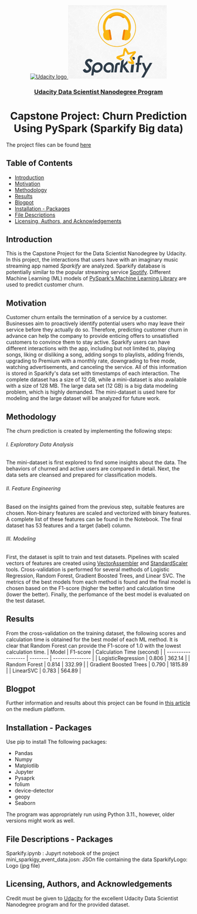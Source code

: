 <p align="center">
  <a href="https://www.udacity.com/">
    <img src='https://course_report_production.s3.amazonaws.com/rich/rich_files/rich_files/5511/s300/udacity-logo.png' alt="Udacity logo" height = 200px>
   </a>


  <a href="https://www.udacity.com/">
    <img src='https://github.com/AliRezghi90/Sparkify-Capstone_Big-Data-Modeling-with-Spark/blob/13975ca5ef5c3a1ca303608875b8e168b3aaf568/SpakifyLogo.jpg' alt="Spakify logo" height = 200px>
   </a>

</p>
<h3 align="center"><a href='https://www.udacity.com/course/data-scientist-nanodegree--nd025'>Udacity Data Scientist Nanodegree Program</a></h3>
<h1 align="center"> Capstone Project: Churn Prediction Using PySpark (Sparkify Big data) </h1>

The project files can be found [here](https://github.com/AliRezghi90/Sparkify-Capstone_Big-Data-Modeling-with-Spark.git) 

## Table of Contents
- [Introduction](#introduction)
- [Motivation](#motivation)
- [Methodology](#methodology)
- [Results](#results)
- [Blogpot](#blogpost)
- [Installation - Packages](#installation)
- [File Descriptions](#files)
- [Licensing, Authors, and Acknowledgements](#licensing)


## Introduction <a name="introduction"></a>
This is the Capstone Project for the Data Scientist Nanodegree by Udacity. In this project, the interactions that users have with an imaginary music streaming app named *Sparkify* are analyzed. Sparkify database is potentially similar to the popular streaming service [Spotify](https://open.spotify.com/). Different Machine Learning (ML) models of [PySpark's Machine Learning Library](https://spark.apache.org/mllib/) are used to predict customer churn.

## Motivation <a name="motivation"></a>
Customer churn entails the termination of a service by a customer. Businesses aim to proactively identify potential users who may leave their service before they actually do so. Therefore, predicting customer churn in advance can help the company to provide enticing offers to unsatisfied customers to convince them to stay active. 
Sparkify users can have different interactions with the app, including but not limited to, playing songs, liking or disliking a song, adding songs to playlists, adding friends, upgrading to Premium with a monthly rate, downgrading to free mode, watching advertisements, and canceling the service. All of this information is stored in Sparkify's data set with timestamps of each interaction. The complete dataset has a size of 12 GB, while a mini-dataset is also available with a size of 128 MB. The large data set (12 GB) is a big data modeling problem, which is highly demanded. The mini-dataset is used here for modeling and the large dataset will be analyzed for future work. 


## Methodology <a name="methodology"></a>
The churn prediction is created by implementing the following steps:
###### I. Exploratory Data Analysis
The mini-dataset is first explored to find some insights about the data. The behaviors of churned and active users are compared in detail. Next, the data sets are cleansed and prepared for classification models.

###### II. Feature Engineering
Based on the insights gained from the previous step, suitable features are chosen. Non-binary features are scaled and vectorized with binary features. A complete list of these features can be found in the Notebook. The final dataset has 53 features and a target (label) column.

###### III. Modeling
First, the dataset is split to train and test datasets. Pipelines with scaled vectors of features are created using [VectorAssembler](https://spark.apache.org/docs/3.1.3/api/python/reference/api/pyspark.ml.feature.VectorAssembler.html) and [StandardScaler](https://spark.apache.org/docs/latest/api/python/reference/api/pyspark.ml.feature.StandardScaler.html) tools. Cross-validation is performed for several methods of Logistic Regression, Random Forest, Gradient Boosted Trees, and Linear SVC. The metrics of the best models from each method is found and the final model is chosen based on the F1-score (higher the better) and calculation time (lower the better). Finally, the perfomance of the best model is evaluated on the test dataset.

## Results <a name="results"></a>

From the cross-validation on the training dataset, the following scores and calculation time is obtained for the best model of each ML method. It is clear that Random Forest can provide the F1-score of 1.0 with the lowest calculation time. 
| Model                  | F1-score | Calculation Time (second) |
| ------------------     | -------- | ----------------          |
| LogisticRegression     | 0.806   | 362.14                     |
| Random Forest          | 0.814   | 332.99                     |
| Gradient Boosted Trees | 0.790   | 1815.89                    |
| LinearSVC              | 0.783   | 564.89                     |


## Blogpot <a name="blogpost"></a>

Further information and results about this project can be found in [this article](https://medium.com/@a.rezghi90/58f4af05946a) on the medium platform.


## Installation - Packages <a name="installation"></a>
Use pip to install The following packages:
* Pandas
* Numpy
* Matplotlib
* Jupyter
* Pysaprk
* folium
* device-detector
* geopy
* Seaborn

The program was appropriately run using Python 3.11., however, older versions might work as well.


## File Descriptions - Packages <a name="files"></a>
Sparkify.ipynb : Jupyrt notebook of the project
mini_sparkigy_event_data.josn: JSOn file containing the data
SparkifyLogo: Logo (jpg file)


## Licensing, Authors, and Acknowledgements <a name="licensing"></a>
Credit must be given to [Udacity](https://www.udacity.com/) for the excellent Udacity Data Scientist Nanodegree program and for the provided dataset. 


